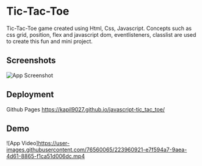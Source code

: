 
# Tic-Tac-Toe

Tic-Tac-Toe game created using Html, Css, Javascript. Concepts such as css grid, position, flex and javascript dom, eventlisteners, classlist are used to create this fun and mini project.


## Screenshots

![App Screenshot](https://user-images.githubusercontent.com/76560065/223959059-f9d0f57c-fc00-439b-b685-0b72073d56b5.gif)


## Deployment

Github Pages
https://kapil9027.github.io/javascript-tic_tac_toe/

## Demo
![App Video]https://user-images.githubusercontent.com/76560065/223960921-e7f594a7-9aea-4d61-8865-f1ca51d006dc.mp4